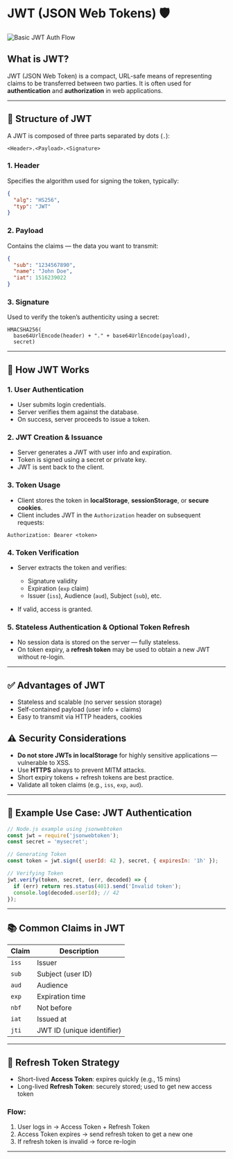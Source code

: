 # JWT (JSON Web Tokens) 🛡️

![Basic JWT Auth Flow](https://github.com/user-attachments/assets/325ed3dd-8c5a-4aab-bdc8-955d6b5ca3fa)

## What is JWT?

JWT (JSON Web Token) is a compact, URL-safe means of representing claims to be transferred between two parties. It is often used for **authentication** and **authorization** in web applications.

---

## 📌 Structure of JWT

A JWT is composed of three parts separated by dots (`.`):

```
<Header>.<Payload>.<Signature>
```

### 1. Header

Specifies the algorithm used for signing the token, typically:

```json
{
  "alg": "HS256",
  "typ": "JWT"
}
```

### 2. Payload

Contains the claims — the data you want to transmit:

```json
{
  "sub": "1234567890",
  "name": "John Doe",
  "iat": 1516239022
}
```

### 3. Signature

Used to verify the token’s authenticity using a secret:

```
HMACSHA256(
  base64UrlEncode(header) + "." + base64UrlEncode(payload),
  secret)
```

---

## 🔐 How JWT Works

### 1. **User Authentication**

* User submits login credentials.
* Server verifies them against the database.
* On success, server proceeds to issue a token.

### 2. **JWT Creation & Issuance**

* Server generates a JWT with user info and expiration.
* Token is signed using a secret or private key.
* JWT is sent back to the client.

### 3. **Token Usage**

* Client stores the token in **localStorage**, **sessionStorage**, or **secure cookies**.
* Client includes JWT in the `Authorization` header on subsequent requests:

```http
Authorization: Bearer <token>
```

### 4. **Token Verification**

* Server extracts the token and verifies:

  * Signature validity
  * Expiration (`exp` claim)
  * Issuer (`iss`), Audience (`aud`), Subject (`sub`), etc.
* If valid, access is granted.

### 5. **Stateless Authentication & Optional Token Refresh**

* No session data is stored on the server — fully stateless.
* On token expiry, a **refresh token** may be used to obtain a new JWT without re-login.

---

## ✅ Advantages of JWT

* Stateless and scalable (no server session storage)
* Self-contained payload (user info + claims)
* Easy to transmit via HTTP headers, cookies

## ⚠️ Security Considerations

* **Do not store JWTs in localStorage** for highly sensitive applications — vulnerable to XSS.
* Use **HTTPS** always to prevent MITM attacks.
* Short expiry tokens + refresh tokens are best practice.
* Validate all token claims (e.g., `iss`, `exp`, `aud`).

---

## 📘 Example Use Case: JWT Authentication

```js
// Node.js example using jsonwebtoken
const jwt = require('jsonwebtoken');
const secret = 'mysecret';

// Generating Token
const token = jwt.sign({ userId: 42 }, secret, { expiresIn: '1h' });

// Verifying Token
jwt.verify(token, secret, (err, decoded) => {
  if (err) return res.status(401).send('Invalid token');
  console.log(decoded.userId); // 42
});
```

---

## 📚 Common Claims in JWT

| Claim | Description                |
| ----- | -------------------------- |
| `iss` | Issuer                     |
| `sub` | Subject (user ID)          |
| `aud` | Audience                   |
| `exp` | Expiration time            |
| `nbf` | Not before                 |
| `iat` | Issued at                  |
| `jti` | JWT ID (unique identifier) |

---

## 🔄 Refresh Token Strategy

* Short-lived **Access Token**: expires quickly (e.g., 15 mins)
* Long-lived **Refresh Token**: securely stored; used to get new access token

### Flow:

1. User logs in → Access Token + Refresh Token
2. Access Token expires → send refresh token to get a new one
3. If refresh token is invalid → force re-login

---



